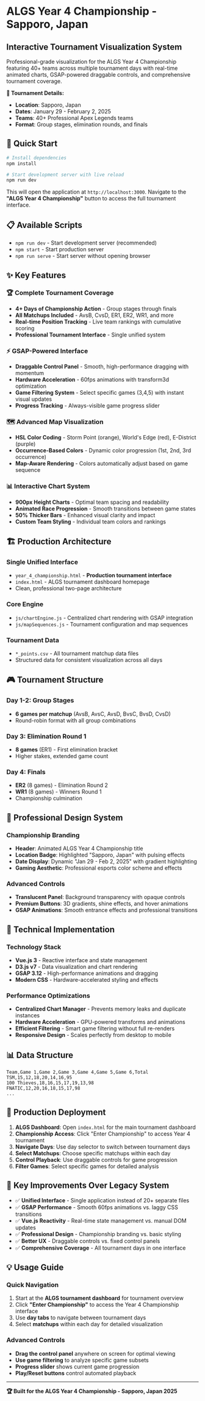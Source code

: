# ALGS Year 4 Championship - Sapporo, Japan
## Interactive Tournament Visualization System

Professional-grade visualization for the ALGS Year 4 Championship featuring 40+ teams across multiple tournament days with real-time animated charts, GSAP-powered draggable controls, and comprehensive tournament coverage.

**📅 Tournament Details:**
- **Location**: Sapporo, Japan  
- **Dates**: January 29 - February 2, 2025
- **Teams**: 40+ Professional Apex Legends teams
- **Format**: Group stages, elimination rounds, and finals

## 🚀 Quick Start

```bash
# Install dependencies
npm install

# Start development server with live reload
npm run dev
```

This will open the application at `http://localhost:3000`. Navigate to the **"ALGS Year 4 Championship"** button to access the full tournament interface.

## 📋 Available Scripts

- `npm run dev` - Start development server (recommended)
- `npm start` - Start production server
- `npm run serve` - Start server without opening browser

## ✨ Key Features

### 🏆 **Complete Tournament Coverage**
- **4+ Days of Championship Action** - Group stages through finals
- **All Matchups Included** - AvsB, CvsD, ER1, ER2, WR1, and more
- **Real-time Position Tracking** - Live team rankings with cumulative scoring
- **Professional Tournament Interface** - Single unified system

### ⚡ **GSAP-Powered Interface**
- **Draggable Control Panel** - Smooth, high-performance dragging with momentum
- **Hardware Acceleration** - 60fps animations with transform3d optimization
- **Game Filtering System** - Select specific games (3,4,5) with instant visual updates
- **Progress Tracking** - Always-visible game progress slider

### 🗺️ **Advanced Map Visualization**
- **HSL Color Coding** - Storm Point (orange), World's Edge (red), E-District (purple)
- **Occurrence-Based Colors** - Dynamic color progression (1st, 2nd, 3rd occurrence)
- **Map-Aware Rendering** - Colors automatically adjust based on game sequence

### 📊 **Interactive Chart System**
- **900px Height Charts** - Optimal team spacing and readability  
- **Animated Race Progression** - Smooth transitions between game states
- **50% Thicker Bars** - Enhanced visual clarity and impact
- **Custom Team Styling** - Individual team colors and rankings

## 🏗️ Production Architecture

### **Single Unified Interface**
- `year_4_championship.html` - **Production tournament interface**
- `index.html` - ALGS tournament dashboard homepage
- Clean, professional two-page architecture

### **Core Engine**
- `js/chartEngine.js` - Centralized chart rendering with GSAP integration
- `js/mapSequences.js` - Tournament configuration and map sequences

### **Tournament Data**
- `*_points.csv` - All tournament matchup data files
- Structured data for consistent visualization across all days

## 🎮 Tournament Structure

### **Day 1-2: Group Stages**
- **6 games per matchup** (AvsB, AvsC, AvsD, BvsC, BvsD, CvsD)
- Round-robin format with all group combinations

### **Day 3: Elimination Round 1**  
- **8 games** (ER1) - First elimination bracket
- Higher stakes, extended game count

### **Day 4: Finals**
- **ER2** (8 games) - Elimination Round 2
- **WR1** (8 games) - Winners Round 1
- Championship culmination

## 🎨 Professional Design System

### **Championship Branding**
- **Header**: Animated ALGS Year 4 Championship title
- **Location Badge**: Highlighted "Sapporo, Japan" with pulsing effects
- **Date Display**: Dynamic "Jan 29 - Feb 2, 2025" with gradient highlighting
- **Gaming Aesthetic**: Professional esports color scheme and effects

### **Advanced Controls**
- **Translucent Panel**: Background transparency with opaque controls
- **Premium Buttons**: 3D gradients, shine effects, and hover animations
- **GSAP Animations**: Smooth entrance effects and professional transitions

## 🔧 Technical Implementation

### **Technology Stack**
- **Vue.js 3** - Reactive interface and state management
- **D3.js v7** - Data visualization and chart rendering  
- **GSAP 3.12** - High-performance animations and dragging
- **Modern CSS** - Hardware-accelerated styling and effects

### **Performance Optimizations**
- **Centralized Chart Manager** - Prevents memory leaks and duplicate instances
- **Hardware Acceleration** - GPU-powered transforms and animations
- **Efficient Filtering** - Smart game filtering without full re-renders
- **Responsive Design** - Scales perfectly from desktop to mobile

## 📊 Data Structure

```csv
Team,Game 1,Game 2,Game 3,Game 4,Game 5,Game 6,Total
TSM,15,12,18,20,14,16,95
100 Thieves,18,16,15,17,19,13,98
FNATIC,12,20,16,18,15,17,98
...
```

## 🚀 Production Deployment

1. **ALGS Dashboard**: Open `index.html` for the main tournament dashboard
2. **Championship Access**: Click "Enter Championship" to access Year 4 tournament
3. **Navigate Days**: Use day selector to switch between tournament days  
4. **Select Matchups**: Choose specific matchups within each day
5. **Control Playback**: Use draggable controls for game progression
6. **Filter Games**: Select specific games for detailed analysis

## 🎯 Key Improvements Over Legacy System

- ✅ **Unified Interface** - Single application instead of 20+ separate files
- ✅ **GSAP Performance** - Smooth 60fps animations vs. laggy CSS transitions  
- ✅ **Vue.js Reactivity** - Real-time state management vs. manual DOM updates
- ✅ **Professional Design** - Championship branding vs. basic styling
- ✅ **Better UX** - Draggable controls vs. fixed control panels
- ✅ **Comprehensive Coverage** - All tournament days in one interface

## 💡 Usage Guide

### **Quick Navigation**
1. Start at the **ALGS tournament dashboard** for tournament overview
2. Click **"Enter Championship"** to access the Year 4 Championship interface  
3. Use **day tabs** to navigate between tournament days
4. Select **matchups** within each day for detailed visualization

### **Advanced Controls**
- **Drag the control panel** anywhere on screen for optimal viewing
- **Use game filtering** to analyze specific game subsets
- **Progress slider** shows current game progression
- **Play/Reset buttons** control automated playback

---

**🏆 Built for the ALGS Year 4 Championship - Sapporo, Japan 2025**